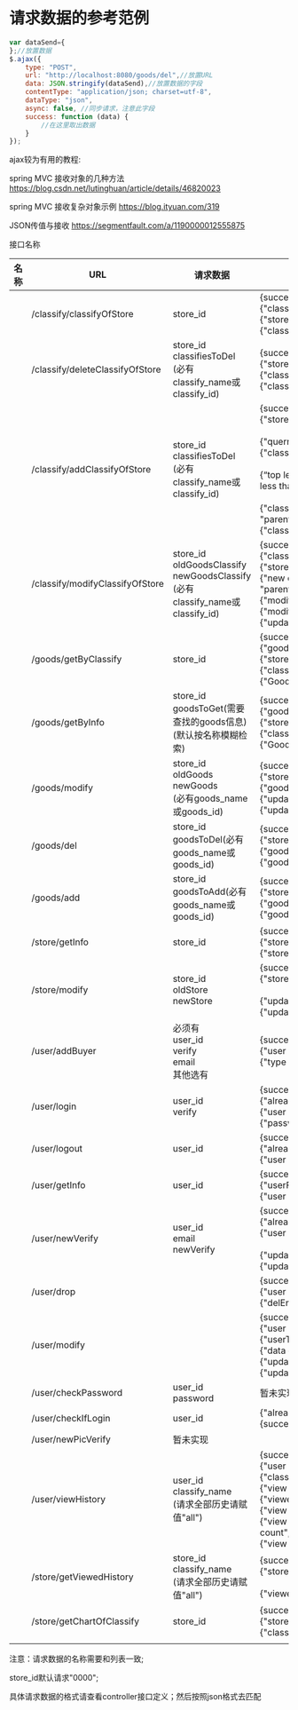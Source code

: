 # 请求数据的参考范例

``` javascript
var dataSend={
};//放置数据
$.ajax({
    type: "POST",
    url: "http://localhost:8080/goods/del",//放置URL
    data: JSON.stringify(dataSend),//放置数据的字段
    contentType: "application/json; charset=utf-8",
    dataType: "json",
    async: false, //同步请求，注意此字段
    success: function (data) {
        //在这里取出数据
    }
});
```
ajax较为有用的教程:

spring MVC  接收对象的几种方法 <https://blog.csdn.net/lutinghuan/article/details/46820023>

spring MVC 接收复杂对象示例 <https://blog.ityuan.com/319>

JSON传值与接收 https://segmentfault.com/a/1190000012555875

接口名称

| 名称 | URL                             | 请求数据                                                     | 可能返回数据                                                 |
| ---- | ------------------------------- | ------------------------------------------------------------ | ------------------------------------------------------------ |
|      | /classify/classifyOfStore       | store_id                                                     | {success:true/false}<br />{"classifyList":[{},{},{}]}<br />{"store exist":false}<br />{"classify find":false} |
|      | /classify/deleteClassifyOfStore | store_id<br />classifiesToDel<br />(必有classify_name或classify_id) | {success:true/false}<br />{"store exist":false}<br />{"classify "+classify_name+" existed":false}<br />{"classify "+classify_name+" del":"cannot del"} |
|      | /classify/addClassifyOfStore    | store_id<br />classifiesToDel<br />(必有classify_name或classify_id) | {success:true/false}<br />{"store exist":false}<br /><br />{"querry error":true}<br />{"classify "+classify_name+“ existed”:false}<br /><br />{“top level ”+Top_level_classify_id+“ too high”:"should less than " +maxLevel}<br /><br />{"classify level " +Top_level_classify_id+" error":<br />"parent level is "+Top_level_classify_id}<br />{"classify "+classify_name+ " insert","error"} |
|      | /classify/modifyClassifyOfStore | store_id<br />oldGoodsClassify<br />newGoodsClassify<br />(必有classify_name或classify_id) | {success:true/false}<br />{"classify "+classify_name+“ existed”:false}<br />{"store exist":false}<br />{"new classify level " +Top_level_classify_id+" error":<br />"parent level is "+Top_level_classify_id}<br />{"modify level wrong":true}<br />{"modify top_level_classify_id wrong":true}<br />{"update "+updateColumn:"error"} |
|      | /goods/getByClassify            | store_id                                                     | {success:true/false}<br />{"goodsList":[{},{},{}]}<br />{"store exist":false}<br />{"classify find":false}<br />{"Goods find":false} |
|      | /goods/getByInfo                | store_id<br />goodsToGet(需要查找的goods信息)(默认按名称模糊检索) | {success:true/false}<br />{"goodsList":[{},{},{}]}<br />{"store exist":false}<br />{"classify find":false}<br />{"Goods find":false} |
|      | /goods/modify                   | store_id<br />oldGoods<br />newGoods<br />(必有goods_name或goods_id) | {success:true/false}<br />{"store exist":false}<br />{"goods "+goodsName+" existed":false}<br />{"update "+updateColumn:"error"}<br />{"update update_time":"error"} |
|      | /goods/del                      | store_id<br />goodsToDel(必有goods_name或goods_id)           | {success:true/false}<br />{"store exist":false}<br />{"goods "+goodsName+" existed":false}<br />{"goods "+goodsName+" del":"cannot del"}<br /> |
|      | /goods/add                      | store_id<br />goodsToAdd(必有goods_name或goods_id)           | {success:true/false}<br />{"store exist":false}<br />{"goods "+goodsName+" existed":true}<br />{"goods "+goodsName+" add":"cannot del"}<br /> |
|      | /store/getInfo                  | store_id                                                     | {success:true/false}<br />{"store exist":false}<br />{"store",storeGeted} |
|      | /store/modify                   | store_id<br />oldStore<br />newStore                         | {success:true/false}<br />{"store exist":false}<br /><br />{"update "+updateColumn:"error"}<br />{"update update_time":"error"} |
|      | /user/addBuyer                  | 必须有<br />user_id<br />verify<br />email<br />其他选有     | {success:true/false}<br />{"user existed":false}<br />{"type not find":true}<br /> |
|      | /user/login                     | user_id<br />verify                                          | {success:true/false}<br />{"already login":true}<br />{"user existed":false}<br />{"password wrong":true}<br /> |
|      | /user/logout                    | user_id<br />                                                | {success:true/false}<br />{"already login":false}<br />{"user existed":false}<br /> |
|      | /user/getInfo                   | user_id                                                      | {success:true/false}<br />{"userFind":userFinded}<br />{"user existed":false}<br /> |
|      | /user/newVerify                 | user_id<br />email<br />newVerify                            | {success:true/false}<br />{"already login":false}<br />{"user existed":false}<br /><br />{"update "+updateColumn:"error"}<br />{"update update_time":"error"} |
|      | /user/drop                      |                                                              | {success:true/false}<br />{"user existed":false}<br />{"delError":true} |
|      | /user/modify                    |                                                              | {success:true/false}<br />{"user existed":false}<br />{"userType":"not find"}<br />{"data error":"not enough data"}<br />{"update "+updateColumn:"error"}<br />{"update update_time":"error"} |
|      | /user/checkPassword             | user_id<br />password                                        | 暂未实现                                                     |
|      | /user/checkIfLogin              | user_id                                                      | {"already login":true/false}<br />{success:true/false}<br /> |
|      | /user/newPicVerify              | 暂未实现                                                     |                                                              |
|      | /user/viewHistory               | user_id<br />classify_name<br />(请求全部历史请赋值"all")    | {success:true/false}<br />{"user existed":false}<br />{"classify name send":"can not be null"}<br />{"view type":"by Goods search all"}<br />{"viewedHistoryReturn":viewedHistoryReturnVOArrayList}<br />{"view type","by classify "+Classify_name+" search"}<br />{"view goods in classify "+Classify_name()+" count",count}<br />{"view classify only "+Classify_name()+" count",count}<br /> |
|      | /store/getViewedHistory         | store_id<br />classify_name<br />(请求全部历史请赋值"all")   | {success:true/false}<br />{"store exist":false}<br /><br />{"viewedHistoryReturn",[{}{}{}]} |
|      | /store/getChartOfClassify       | store_id<br />                                               | {success:true/false}<br />{"store exist":false}<br />{"classifyMap",[{}{}{}]} |
|      |                                 |                                                              |                                                              |

注意：请求数据的名称需要和列表一致;

store_id默认请求"0000";

具体请求数据的格式请查看controller接口定义；然后按照json格式去匹配